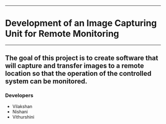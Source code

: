___
# Development of an Image Capturing Unit for Remote Monitoring
___

## The goal of this project is to create software that will capture and transfer images to a remote location so that the operation of the controlled system can be monitored.

### Developers

- Vilakshan
- Nishani
- Vithurshini

